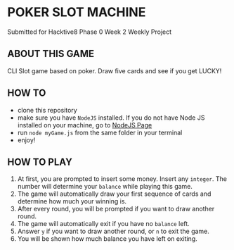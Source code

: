 # POKER SLOT MACHINE
Submitted for Hacktive8 Phase 0 Week 2 Weekly Project

## ABOUT THIS GAME
CLI Slot game based on poker. Draw five cards and see if you get LUCKY!

## HOW TO
* clone this repository
* make sure you have `NodeJS` installed. If you do not have Node JS installed on your machine, go to [NodeJS Page](https://nodejs.org/en/)
* run `node myGame.js` from the same folder in your terminal
* enjoy!

## HOW TO PLAY
1. At first, you are prompted to insert some money. Insert any `integer`. The number will determine your `balance` while playing this game.
2. The game will automatically draw your first sequence of cards and determine how much your winning is.
3. After every round, you will be prompted if you want to draw another round.
4. The game will automatically exit if you have no `balance` left.
5. Answer `y` if you want to draw another round, or `n` to exit the game.
6. You will be shown how much balance you have left on exiting.
